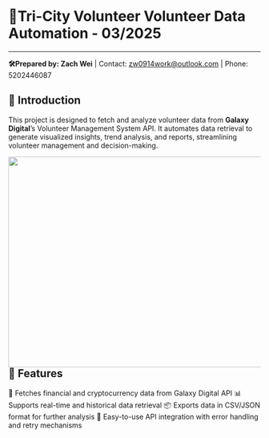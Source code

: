  # 🚀Tri-City Volunteer Volunteer Data Automation - 03/2025
-----------------------------------------------------------------------------------
**🛠️Prepared by: Zach Wei** |
Contact: zw0914work@outlook.com |
Phone: 5202446087

## 📌 Introduction
This project is designed to fetch and analyze volunteer data from **Galaxy Digital**’s Volunteer Management System API. It automates data retrieval to generate visualized insights, trend analysis, and reports, streamlining volunteer management and decision-making.

<a href="url"><img src="https://github.com/user-attachments/assets/80219984-9a02-4c5b-9425-33bca9f02746" align="left" height="420" width="650" ></a>

## 🎯 Features
📡 Fetches financial and cryptocurrency data from Galaxy Digital API
📊 Supports real-time and historical data retrieval
📦 Exports data in CSV/JSON format for further analysis
🚀 Easy-to-use API integration with error handling and retry mechanisms
